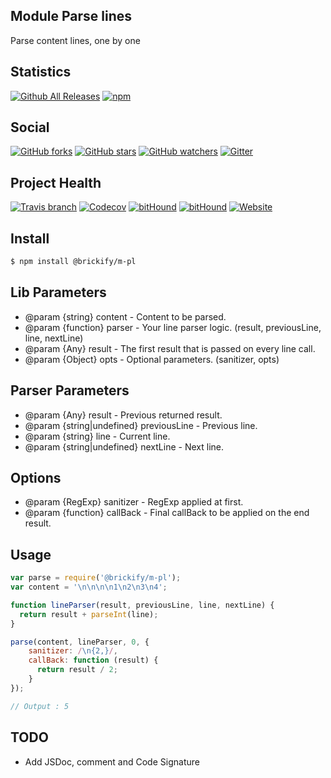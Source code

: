 ## Module Parse lines

Parse content lines, one by one

## Statistics

[![Github All Releases](https://img.shields.io/github/downloads/brickifyjs/module-parse-lines/total.svg?style=flat-square)](https://github.com/brickifyjs/module-parse-lines)
[![npm](https://img.shields.io/npm/dt/@brickify/m-pl.svg?style=flat-square)](https://www.npmjs.com/package/@brickify/m-pl)

## Social
[![GitHub forks](https://img.shields.io/github/forks/brickifyjs/module-parse-lines.svg?label=Fork&style=flat-square)](https://github.com/brickifyjs/module-parse-lines)
[![GitHub stars](https://img.shields.io/github/stars/brickifyjs/module-parse-lines.svg?label=Stars&style=flat-square)](https://github.com/brickifyjs/module-parse-lines)
[![GitHub watchers](https://img.shields.io/github/watchers/brickifyjs/module-parse-lines.svg?label=Watch&style=flat-square)](https://github.com/brickifyjs/module-parse-lines)
[![Gitter](https://img.shields.io/gitter/room/brickifyjs/module-parse-lines.svg?style=flat-square)](https://gitter.im/brickifyjs/module-parse-lines)

## Project Health

[![Travis branch](https://img.shields.io/travis/brickifyjs/module-parse-lines/master.svg?style=flat-square)](https://travis-ci.org/brickifyjs/module-parse-lines)
[![Codecov](https://img.shields.io/codecov/c/github/brickifyjs/module-parse-lines.svg?style=flat-square)](https://codecov.io/gh/brickifyjs/module-parse-lines)
[![bitHound](https://img.shields.io/bithound/dependencies/github/brickifyjs/module-parse-lines.svg?style=flat-square)](https://www.bithound.io/github/brickifyjs/module-parse-lines/master/dependencies/npm)
[![bitHound](https://img.shields.io/bithound/devDependencies/github/brickifyjs/module-parse-lines.svg?style=flat-square)](https://www.bithound.io/github/brickifyjs/module-parse-lines/master/dependencies/npm)
[![Website](https://img.shields.io/website/https/m-pl.js.brickify.io.svg?label=website&style=flat-square)](https://m-pl.js.brickify.io)

## Install

```bash
$ npm install @brickify/m-pl
```

## Lib Parameters

* @param {string} content - Content to be parsed.
* @param {function} parser - Your line parser logic. (result, previousLine, line, nextLine)
* @param {Any} result - The first result that is passed on every line call.
* @param {Object} opts - Optional parameters. (sanitizer, opts)

## Parser Parameters

* @param {Any} result - Previous returned result.
* @param {string|undefined} previousLine - Previous line.
* @param {string} line - Current line.
* @param {string|undefined} nextLine - Next line.

## Options

* @param {RegExp} sanitizer - RegExp applied at first.
* @param {function} callBack - Final callBack to be applied on the end result.

## Usage

```js
var parse = require('@brickify/m-pl');
var content = '\n\n\n\n1\n2\n3\n4';

function lineParser(result, previousLine, line, nextLine) {
  return result + parseInt(line);
}

parse(content, lineParser, 0, {
    sanitizer: /\n{2,}/,
    callBack: function (result) {
      return result / 2;
    }
});

// Output : 5
```

## TODO
* Add JSDoc, comment and Code Signature
